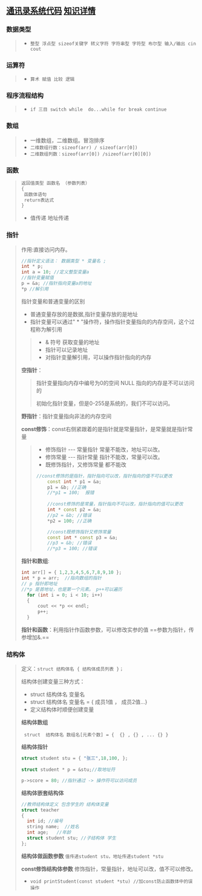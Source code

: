 ## [通讯录系统代码](./cPlusThings/通讯录管理系统)		 [知识详情](./基础)

### 数据类型

> - `整型 浮点型 sizeof关键字 转义字符 字符串型 字符型 布尔型 输入/输出 cin cout`

### 运算符

> - `算术 赋值 比较 逻辑`

### 程序流程结构

> - `if 三目 switch while  do...while for break continue`

### 数组

> - 一维数组，二维数组。冒泡排序
> - `二维数组行数：sizeof(arr) / sizeof(arr[0])`
> - `二维数组列数：sizeof(arr[0]) /sizeof(arr[0][0])`

### 函数

> ```c++
> 返回值类型 函数名 （参数列表）
> {
>  函数体语句
>  return表达式
> }
> ```
>
> - 值传递 地址传递

### 指针

> 作用:直接访问内存。
>
> ```c++
> //指针定义语法： 数据类型 * 变量名 ;
> int * p;
> int a = 10; //定义整型变量a
> //指针变量赋值
> p = &a; //指针指向变量a的地址
> *p //解引用
> ```
>
> 指针变量和普通变量的区别
>
> * 普通变量存放的是数据,指针变量存放的是地址
> * 指针变量可以通过" * "操作符，操作指针变量指向的内存空间，这个过程称为解引用
>
> > -  & 符号 获取变量的地址
> > -  指针可以记录地址
> > -  对指针变量解引用，可以操作指针指向的内存
>
> **空指针**：
>
> > 指针变量指向内存中编号为0的空间 NULL 指向的内存是不可以访问的
> >
> > 初始化指针变量，但是0-255是系统的，我们不可以访问。
>
> 
>
> **野指针**：指针变量指向非法的内存空间
>
> **const修饰**：const右侧紧跟着的是指针就是常量指针，是常量就是指针常量
>
> > - 修饰指针   --- 常量指针 常量不能改，地址可以改。
> > - 修饰常量   --- 指针常量 指针不能改，常量可以改。
> > - 既修饰指针，又修饰常量 都不能改
> >
> > ```c++
> > //const修饰的是指针，指针指向可以改，指针指向的值不可以更改
> > 	const int * p1 = &a; 
> > 	p1 = &b; //正确
> > 	//*p1 = 100;  报错
> > 	
> > 	//const修饰的是常量，指针指向不可以改，指针指向的值可以更改
> > 	int * const p2 = &a;
> > 	//p2 = &b; //错误
> > 	*p2 = 100; //正确
> > 
> >     //const既修饰指针又修饰常量
> > 	const int * const p3 = &a;
> > 	//p3 = &b; //错误
> > 	//*p3 = 100; //错误
> > ```
>
> **指针和数组**: 
>
> ```c++
> int arr[] = { 1,2,3,4,5,6,7,8,9,10 };
> int * p = arr;  //指向数组的指针
> // p 指针即地址
> //*p 是首地址，也是第一个元素。 p++可以遍历
> 	for (int i = 0; i < 10; i++)
> 	{
> 		cout << *p << endl;
> 		p++;
> 	}
> ```
>
> **指针和函数**：利用指针作函数参数，可以修改实参的值 ==参数为指针，传参增加&.==

### 结构体

> 定义：`struct 结构体名 { 结构体成员列表 }；`
>
> 结构体创建变量三种方式：
>
> * struct 结构体名 变量名
> * struct 结构体名 变量名 = { 成员1值 ， 成员2值...}
> * 定义结构体时顺便创建变量
>
> **结构体数组**
>
> ` struct  结构体名 数组名[元素个数] = {  {} , {} , ... {} }`
>
>  **结构体指针**
>
> ```c++
> struct student stu = { "张三",18,100, };
> 	
> struct student * p = &stu;//取地址符
> 
> p->score = 80; //指针通过 -> 操作符可以访问成员
> ```
>
> **结构体嵌套结构体**
>
> ```c++
> //教师结构体定义 包含学生的 结构体变量
> struct teacher
> {
> 	int id; //编号
> 	string name;  //姓名
> 	int age;   //年龄
> 	struct student stu; //子结构体 学生
> };
> ```
>
> **结构体做函数参数** `值传递student stu，地址传递student *stu`
>
> **const修饰结构体参数** 修饰指针，常量指针，地址可以改，值不可以修改。	
>
> - `void printStudent(const student *stu) //加const防止函数体中的误操作`

